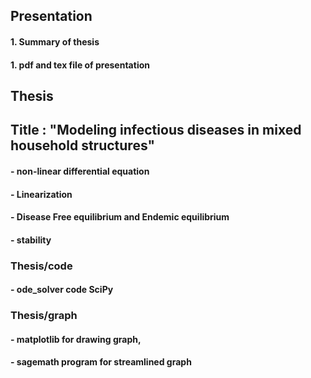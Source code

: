 ## Presentation 
#### 1. Summary of thesis 
#### 1. pdf and tex file of presentation 

## Thesis 
## Title : "Modeling infectious diseases in mixed household structures" 
#### - non-linear differential equation
#### - Linearization
#### - Disease Free equilibrium and Endemic equilibrium 
#### - stability
### Thesis/code 
#### - ode_solver code SciPy  
### Thesis/graph  
#### - matplotlib for drawing graph, 
#### - sagemath program for streamlined graph 
 
